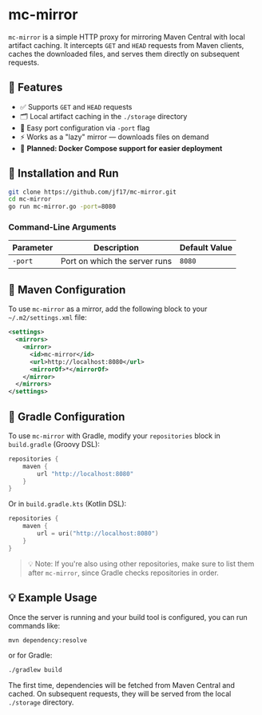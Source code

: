 # mc-mirror

`mc-mirror` is a simple HTTP proxy for mirroring Maven Central with local artifact caching. It intercepts `GET` and `HEAD` requests from Maven clients, caches the downloaded files, and serves them directly on subsequent requests.

## 🧩 Features

* ✅ Supports `GET` and `HEAD` requests
* 🗂 Local artifact caching in the `./storage` directory
* 🔌 Easy port configuration via `-port` flag
* ⚡ Works as a "lazy" mirror — downloads files on demand
* 🐳 **Planned: Docker Compose support for easier deployment**

## 🚀 Installation and Run

```bash
git clone https://github.com/jf17/mc-mirror.git
cd mc-mirror
go run mc-mirror.go -port=8080
```

### Command-Line Arguments

| Parameter | Description                   | Default Value |
| --------- | ----------------------------- | ------------- |
| `-port`   | Port on which the server runs | `8080`        |

## 🔧 Maven Configuration

To use `mc-mirror` as a mirror, add the following block to your `~/.m2/settings.xml` file:

```xml
<settings>
  <mirrors>
    <mirror>
      <id>mc-mirror</id>
      <url>http://localhost:8080</url>
      <mirrorOf>*</mirrorOf>
    </mirror>
  </mirrors>
</settings>
```

## 🔧 Gradle Configuration

To use `mc-mirror` with Gradle, modify your `repositories` block in `build.gradle` (Groovy DSL):

```groovy
repositories {
    maven {
        url "http://localhost:8080"
    }
}
```

Or in `build.gradle.kts` (Kotlin DSL):

```kotlin
repositories {
    maven {
        url = uri("http://localhost:8080")
    }
}
```

> 💡 Note: If you're also using other repositories, make sure to list them after `mc-mirror`, since Gradle checks repositories in order.


## 💡 Example Usage

Once the server is running and your build tool is configured, you can run commands like:

```bash
mvn dependency:resolve
```

or for Gradle:

```bash
./gradlew build
```

The first time, dependencies will be fetched from Maven Central and cached. On subsequent requests, they will be served from the local `./storage` directory.
